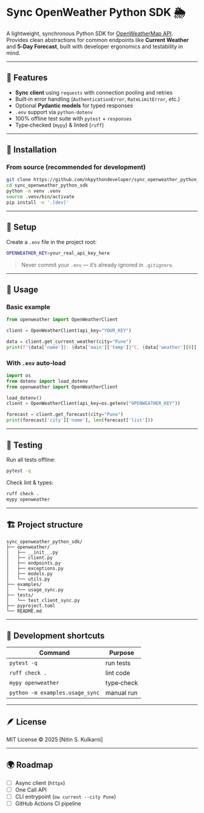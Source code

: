 # Sync OpenWeather Python SDK 🌦️

A lightweight, synchronous Python SDK for [OpenWeatherMap API](https://openweathermap.org/api).  
Provides clean abstractions for common endpoints like **Current Weather** and **5‑Day Forecast**, built with developer ergonomics and testability in mind.

---

## 🚀 Features
- **Sync client** using `requests` with connection pooling and retries
- Built‑in error handling (`AuthenticationError`, `RateLimitError`, etc.)
- Optional **Pydantic models** for typed responses
- `.env` support via `python‑dotenv`
- 100% offline test suite with `pytest` + `responses`
- Type‑checked (`mypy`) & linted (`ruff`)

---

## 🧩 Installation

### From source (recommended for development)
```bash
git clone https://github.com/nkpythondeveloper/sync_openweather_python_sdk.git
cd sync_openweather_python_sdk
python -m venv .venv
source .venv/bin/activate
pip install -e '.[dev]'
```

---

## 🔑 Setup

Create a `.env` file in the project root:
```bash
OPENWEATHER_KEY=your_real_api_key_here
```

> Never commit your `.env` — it’s already ignored in `.gitignore`.

---

## 🧠 Usage

### Basic example
```python
from openweather import OpenWeatherClient

client = OpenWeatherClient(api_key="YOUR_KEY")

data = client.get_current_weather(city="Pune")
print(f"{data['name']}: {data['main']['temp']}°C, {data['weather'][0]['description']}")
```

### With `.env` auto‑load
```python
import os
from dotenv import load_dotenv
from openweather import OpenWeatherClient

load_dotenv()
client = OpenWeatherClient(api_key=os.getenv("OPENWEATHER_KEY"))

forecast = client.get_forecast(city="Pune")
print(forecast['city']['name'], len(forecast['list']))
```

---

## 🧪 Testing

Run all tests offline:
```bash
pytest -q
```

Check lint & types:
```bash
ruff check .
mypy openweather
```

---

## 🏗️ Project structure
```
sync_openweather_python_sdk/
├── openweather/
│   ├── __init__.py
│   ├── client.py
│   ├── endpoints.py
│   ├── exceptions.py
│   ├── models.py
│   └── utils.py
├── examples/
│   └── usage_sync.py
├── tests/
│   └── test_client_sync.py
├── pyproject.toml
└── README.md
```

---

## 🧰 Development shortcuts

| Command | Purpose |
|----------|----------|
| `pytest -q` | run tests |
| `ruff check .` | lint code |
| `mypy openweather` | type‑check |
| `python -m examples.usage_sync` | manual run |

---

## 🪶 License

MIT License © 2025 [Nitin S. Kulkarni]

---

## 🌍 Roadmap
- [ ] Async client (`httpx`)
- [ ] One Call API
- [ ] CLI entrypoint (`ow current --city Pune`)
- [ ] GitHub Actions CI pipeline
